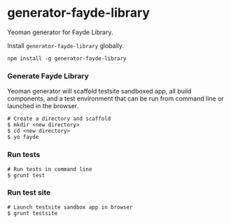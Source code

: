 generator-fayde-library
===================

Yeoman generator for Fayde Library.

Install `generator-fayde-library` globally.

`npm install -g generator-fayde-library`

### Generate Fayde Library

Yeoman generator will scaffold testsite sandboxed app, all build components, and a test environment that can be run from command line or launched in the browser.

```
# Create a directory and scaffold
$ mkdir <new directory>
$ cd <new directory>
$ yo fayde
```

### Run tests
```
# Run tests in command line
$ grunt test
```

### Run test site
```
# Launch testsite sandbox app in browser
$ grunt testsite
```
